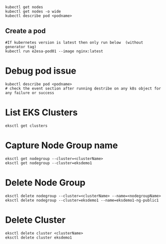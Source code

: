 
```
kubectl get nodes
kubectl get nodes -o wide
kubectl describe pod <podname>
```

## Create a pod

```
#If kubernetes version is latest then only run below  (without generator tag)
kubectl run e2esa-pod01 --image nginx:latest
```

# Debug pod issue
```
kubectl describe pod <podname>
# check the event section after running destribe on any k8s object for any failure or success
```

# List EKS Clusters
```
eksctl get clusters
```

# Capture Node Group name
```
eksctl get nodegroup --cluster=<clusterName>
eksctl get nodegroup --cluster=eksdemo1
```

# Delete Node Group
```
eksctl delete nodegroup --cluster=<clusterName> --name=<nodegroupName>
eksctl delete nodegroup --cluster=eksdemo1 --name=eksdemo1-ng-public1
```
  
# Delete Cluster
```
eksctl delete cluster <clusterName>
eksctl delete cluster eksdemo1
```
